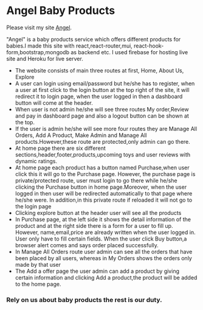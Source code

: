 




# Angel Baby Products

Please visit my site [Angel](https://baby-products-3fff4.web.app/).

"Angel" is a baby products service which offers different products for babies.I made this site with react,react-router,mui, react-hook-form,bootstrap,mongodb as backend etc. I used firebase for hosting live site and Heroku for live server. 
<!-- * nur@gmail.com and password:nur12345 is the admin, please log with it to see admin features -->
* The website consists of main three routes at first, Home, About Us, Explore
* A user can login using email/password but he/she has to register, when a user at first click to the login button at the top right of the site, it will redirect it to login page, when the user logged in then a dashboard button will come at the header. 
* When user is not admin he/she will see three routes My order,Review and pay in dashboard page and also a logout button can be shown at the top.
* If the user is admin he/she will see more four routes they are Manage All Orders, Add A Product, Make Admin and Manage All products.However,these route are protected,only admin can go there.                           
* At home page there are six different sections,header,footer,products,upcoming toys and user reviews with dynamic ratings.
* At home page each product has a button named Purchase,when user click this it will go to the  Purchase page. However, the purchase page is private/protected route, user must login to go there while he/she clicking the Purchase button in home page.Moreover, when the user logged in then user will be redirected automatically to that page where he/she were. In addition,in this private route if reloaded it will not go to the login page
* Clicking explore button at the header user will see all the products
* In Purchase page, at the left side it shows the detail information of the product and at the right side there is a form for a user to fill up. However, name,email,price are already written when the user logged in. User only have to fill certain fields. When the user click Buy button,a browser alert comes and says order placed successfully.
* In Manage All Orders route user admin can see all the orders that have been placed by all users, whereas in My Orders shows the orders only made by that user
* The Add a offer page the user admin can add a product by giving certain information and clicking Add a product,the product will be added to the home page.
### Rely on us about baby products the rest is our duty.



